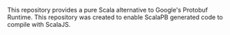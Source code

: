 This repository provides a pure Scala alternative to Google's Protobuf
Runtime.  This repository was created to enable ScalaPB generated code
to compile with ScalaJS. 

